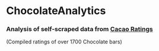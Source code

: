 # ChocolateAnalytics

### Analysis of self-scraped data from [Cacao Ratings](https://content.codecademy.com/courses/beautifulsoup/cacao/index.html) 
(Compiled ratings of over 1700 Chocolate bars)
